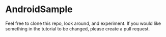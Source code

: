 # AndroidSample

Feel free to clone this repo, look around, and experiment.
If you would like something in the tutorial to be changed, please create a pull request.